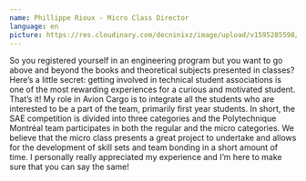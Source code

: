 ```yaml
---
name: Phillippe Rioux - Micro Class Director
language: en
picture: https://res.cloudinary.com/decninixz/image/upload/v1595285598/Phil_y2657n.jpg
---
```

So you registered yourself in an engineering program but you want to go above and beyond the books and theoretical subjects presented in classes? Here’s a little secret: getting involved in technical student associations is one of the most rewarding experiences for a curious and motivated student. That’s it! My role in Avion Cargo is to integrate all the students who are interested to be a part of the team, primarily first year students. In short, the SAE competition is divided into three categories and the Polytechnique Montréal team participates in both the regular and the micro categories. We believe that the micro class presents a great project to undertake and allows for the development of skill sets and team bonding in a short amount of time. I personally really appreciated my experience and I’m here to make sure that you can say the same!